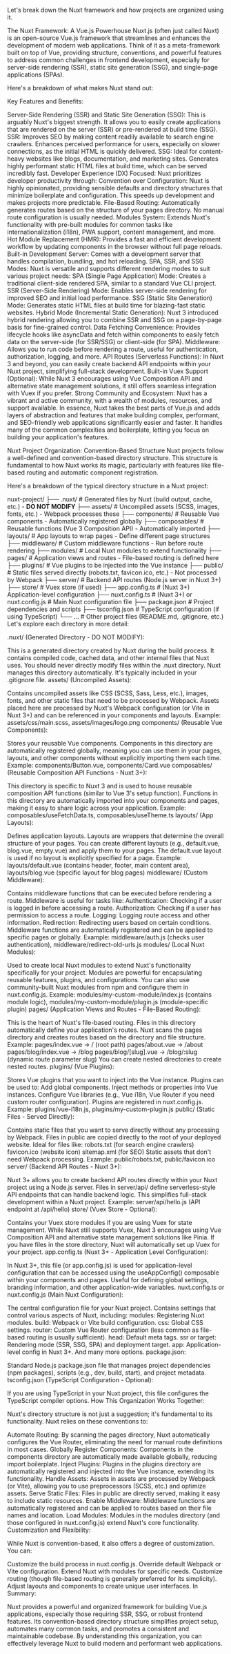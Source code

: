 Let's break down the Nuxt framework and how projects are organized using it.

The Nuxt Framework: A Vue.js Powerhouse
Nuxt.js (often just called Nuxt) is an open-source Vue.js framework that streamlines and enhances the development of modern web applications.  Think of it as a meta-framework built on top of Vue, providing structure, conventions, and powerful features to address common challenges in frontend development, especially for server-side rendering (SSR), static site generation (SSG), and single-page applications (SPAs).

Here's a breakdown of what makes Nuxt stand out:

Key Features and Benefits:

Server-Side Rendering (SSR) and Static Site Generation (SSG): This is arguably Nuxt's biggest strength. It allows you to easily create applications that are rendered on the server (SSR) or pre-rendered at build time (SSG).
SSR: Improves SEO by making content readily available to search engine crawlers. Enhances perceived performance for users, especially on slower connections, as the initial HTML is quickly delivered.
SSG: Ideal for content-heavy websites like blogs, documentation, and marketing sites. Generates highly performant static HTML files at build time, which can be served incredibly fast.
Developer Experience (DX) Focused: Nuxt prioritizes developer productivity through:
Convention over Configuration: Nuxt is highly opinionated, providing sensible defaults and directory structures that minimize boilerplate and configuration. This speeds up development and makes projects more predictable.
File-Based Routing: Automatically generates routes based on the structure of your pages directory. No manual route configuration is usually needed.
Modules System: Extends Nuxt's functionality with pre-built modules for common tasks like internationalization (i18n), PWA support, content management, and more.
Hot Module Replacement (HMR): Provides a fast and efficient development workflow by updating components in the browser without full page reloads.
Built-in Development Server: Comes with a development server that handles compilation, bundling, and hot reloading.
SPA, SSR, and SSG Modes: Nuxt is versatile and supports different rendering modes to suit various project needs:
SPA (Single Page Application) Mode: Creates a traditional client-side rendered SPA, similar to a standard Vue CLI project.
SSR (Server-Side Rendering) Mode: Enables server-side rendering for improved SEO and initial load performance.
SSG (Static Site Generation) Mode: Generates static HTML files at build time for blazing-fast static websites.
Hybrid Mode (Incremental Static Generation): Nuxt 3 introduced hybrid rendering allowing you to combine SSR and SSG on a page-by-page basis for fine-grained control.
Data Fetching Convenience: Provides lifecycle hooks like asyncData and fetch within components to easily fetch data on the server-side (for SSR/SSG) or client-side (for SPA).
Middleware: Allows you to run code before rendering a route, useful for authentication, authorization, logging, and more.
API Routes (Serverless Functions): In Nuxt 3 and beyond, you can easily create backend API endpoints within your Nuxt project, simplifying full-stack development.
Built-in Vuex Support (Optional): While Nuxt 3 encourages using Vue Composition API and alternative state management solutions, it still offers seamless integration with Vuex if you prefer.
Strong Community and Ecosystem: Nuxt has a vibrant and active community, with a wealth of modules, resources, and support available.
In essence, Nuxt takes the best parts of Vue.js and adds layers of abstraction and features that make building complex, performant, and SEO-friendly web applications significantly easier and faster. It handles many of the common complexities and boilerplate, letting you focus on building your application's features.

Nuxt Project Organization: Convention-Based Structure
Nuxt projects follow a well-defined and convention-based directory structure. This structure is fundamental to how Nuxt works its magic, particularly with features like file-based routing and automatic component registration.

Here's a breakdown of the typical directory structure in a Nuxt project:

nuxt-project/
├── .nuxt/         # Generated files by Nuxt (build output, cache, etc.) - **DO NOT MODIFY**
├── assets/        # Uncompiled assets (SCSS, images, fonts, etc.) - Webpack processes these
├── components/    # Reusable Vue components - Automatically registered globally
├── composables/   # Reusable functions (Vue 3 Composition API) - Automatically imported
├── layouts/       # App layouts to wrap pages - Define different page structures
├── middleware/    # Custom middleware functions - Run before route rendering
├── modules/       # Local Nuxt modules to extend functionality
├── pages/         # Application views and routes - File-based routing is defined here
├── plugins/       # Vue plugins to be injected into the Vue instance
├── public/        # Static files served directly (robots.txt, favicon.ico, etc.) - Not processed by Webpack
├── server/        # Backend API routes (Node.js server in Nuxt 3+)
├── store/         # Vuex store (if used)
├── app.config.ts  # (Nuxt 3+) Application-level configuration
├── nuxt.config.ts # (Nuxt 3+) or nuxt.config.js # Main Nuxt configuration file
├── package.json   # Project dependencies and scripts
├── tsconfig.json  # TypeScript configuration (if using TypeScript)
└── ...             # Other project files (README.md, .gitignore, etc.)
Let's explore each directory in more detail:

.nuxt/ (Generated Directory - DO NOT MODIFY):

This is a generated directory created by Nuxt during the build process. It contains compiled code, cached data, and other internal files that Nuxt uses.
You should never directly modify files within the .nuxt directory. Nuxt manages this directory automatically.
It's typically included in your .gitignore file.
assets/ (Uncompiled Assets):

Contains uncompiled assets like CSS (SCSS, Sass, Less, etc.), images, fonts, and other static files that need to be processed by Webpack.
Assets placed here are processed by Nuxt's Webpack configuration (or Vite in Nuxt 3+) and can be referenced in your components and layouts.
Example: assets/css/main.scss, assets/images/logo.png
components/ (Reusable Vue Components):

Stores your reusable Vue components.
Components in this directory are automatically registered globally, meaning you can use them in your pages, layouts, and other components without explicitly importing them each time.
Example: components/Button.vue, components/Card.vue
composables/ (Reusable Composition API Functions - Nuxt 3+):

This directory is specific to Nuxt 3 and is used to house reusable composition API functions (similar to Vue 3's setup function).
Functions in this directory are automatically imported into your components and pages, making it easy to share logic across your application.
Example: composables/useFetchData.ts, composables/useTheme.ts
layouts/ (App Layouts):

Defines application layouts. Layouts are wrappers that determine the overall structure of your pages.
You can create different layouts (e.g., default.vue, blog.vue, empty.vue) and apply them to your pages.
The default.vue layout is used if no layout is explicitly specified for a page.
Example: layouts/default.vue (contains header, footer, main content area), layouts/blog.vue (specific layout for blog pages)
middleware/ (Custom Middleware):

Contains middleware functions that can be executed before rendering a route.
Middleware is useful for tasks like:
Authentication: Checking if a user is logged in before accessing a route.
Authorization: Checking if a user has permission to access a route.
Logging: Logging route access and other information.
Redirection: Redirecting users based on certain conditions.
Middleware functions are automatically registered and can be applied to specific pages or globally.
Example: middleware/auth.js (checks user authentication), middleware/redirect-old-urls.js
modules/ (Local Nuxt Modules):

Used to create local Nuxt modules to extend Nuxt's functionality specifically for your project.
Modules are powerful for encapsulating reusable features, plugins, and configurations.
You can also use community-built Nuxt modules from npm and configure them in nuxt.config.js.
Example: modules/my-custom-module/index.js (contains module logic), modules/my-custom-module/plugin.js (module-specific plugin)
pages/ (Application Views and Routes - File-Based Routing):

This is the heart of Nuxt's file-based routing. Files in this directory automatically define your application's routes.
Nuxt scans the pages directory and creates routes based on the directory and file structure.
Example:
pages/index.vue -> / (root path)
pages/about.vue -> /about
pages/blog/index.vue -> /blog
pages/blog/[slug].vue -> /blog/:slug (dynamic route parameter slug)
You can create nested directories to create nested routes.
plugins/ (Vue Plugins):

Stores Vue plugins that you want to inject into the Vue instance.
Plugins can be used to:
Add global components.
Inject methods or properties into Vue instances.
Configure Vue libraries (e.g., Vue i18n, Vue Router if you need custom router configuration).
Plugins are registered in nuxt.config.js.
Example: plugins/vue-i18n.js, plugins/my-custom-plugin.js
public/ (Static Files - Served Directly):

Contains static files that you want to serve directly without any processing by Webpack.
Files in public are copied directly to the root of your deployed website.
Ideal for files like:
robots.txt (for search engine crawlers)
favicon.ico (website icon)
sitemap.xml (for SEO)
Static assets that don't need Webpack processing.
Example: public/robots.txt, public/favicon.ico
server/ (Backend API Routes - Nuxt 3+):

Nuxt 3+ allows you to create backend API routes directly within your Nuxt project using a Node.js server.
Files in server/api/ define serverless-style API endpoints that can handle backend logic.
This simplifies full-stack development within a Nuxt project.
Example: server/api/hello.js (API endpoint at /api/hello)
store/ (Vuex Store - Optional):

Contains your Vuex store modules if you are using Vuex for state management.
While Nuxt still supports Vuex, Nuxt 3 encourages using Vue Composition API and alternative state management solutions like Pinia.
If you have files in the store directory, Nuxt will automatically set up Vuex for your project.
app.config.ts (Nuxt 3+ - Application Level Configuration):

In Nuxt 3+, this file (or app.config.js) is used for application-level configuration that can be accessed using the useAppConfig() composable within your components and pages.
Useful for defining global settings, branding information, and other application-wide variables.
nuxt.config.ts or nuxt.config.js (Main Nuxt Configuration):

The central configuration file for your Nuxt project.
Contains settings that control various aspects of Nuxt, including:
modules: Registering Nuxt modules.
build: Webpack or Vite build configuration.
css: Global CSS settings.
router: Custom Vue Router configuration (less common as file-based routing is usually sufficient).
head: Default <head> meta tags.
ssr or target: Rendering mode (SSR, SSG, SPA) and deployment target.
app: Application-level config in Nuxt 3+.
And many more options.
package.json:

Standard Node.js package.json file that manages project dependencies (npm packages), scripts (e.g., dev, build, start), and project metadata.
tsconfig.json (TypeScript Configuration - Optional):

If you are using TypeScript in your Nuxt project, this file configures the TypeScript compiler options.
How This Organization Works Together:

Nuxt's directory structure is not just a suggestion; it's fundamental to its functionality. Nuxt relies on these conventions to:

Automate Routing: By scanning the pages directory, Nuxt automatically configures the Vue Router, eliminating the need for manual route definitions in most cases.
Globally Register Components: Components in the components directory are automatically made available globally, reducing import boilerplate.
Inject Plugins: Plugins in the plugins directory are automatically registered and injected into the Vue instance, extending its functionality.
Handle Assets: Assets in assets are processed by Webpack (or Vite), allowing you to use preprocessors (SCSS, etc.) and optimize assets.
Serve Static Files: Files in public are directly served, making it easy to include static resources.
Enable Middleware: Middleware functions are automatically registered and can be applied to routes based on their file names and location.
Load Modules: Modules in the modules directory (and those configured in nuxt.config.js) extend Nuxt's core functionality.
Customization and Flexibility:

While Nuxt is convention-based, it also offers a degree of customization. You can:

Customize the build process in nuxt.config.js.
Override default Webpack or Vite configuration.
Extend Nuxt with modules for specific needs.
Customize routing (though file-based routing is generally preferred for its simplicity).
Adjust layouts and components to create unique user interfaces.
In Summary:

Nuxt provides a powerful and organized framework for building Vue.js applications, especially those requiring SSR, SSG, or robust frontend features. Its convention-based directory structure simplifies project setup, automates many common tasks, and promotes a consistent and maintainable codebase. By understanding this organization, you can effectively leverage Nuxt to build modern and performant web applications.